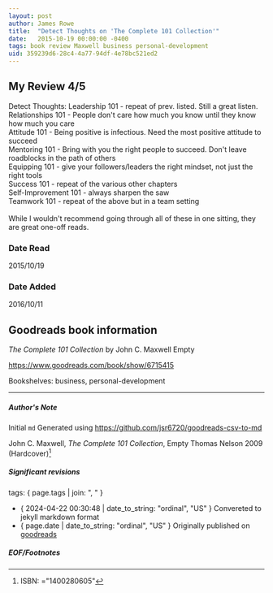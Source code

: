 ```yaml
---
layout: post
author: James Rowe
title:  "Detect Thoughts on 'The Complete 101 Collection'"
date:   2015-10-19 00:00:00 -0400
tags: book review Maxwell business personal-development
uid: 359239d6-28c4-4a77-94df-4e78bc521ed2
---
```


<!-- highly dependent on how you personally use jekyll templates, and how you want this to show up -->

## My Review 4/5

Detect Thoughts: Leadership 101 - repeat of prev. listed. Still a great listen.<br/>Relationships 101 - People don't care how much you know until they know how much you care<br/>Attitude 101 - Being positive is infectious. Need the most positive attitude to succeed<br/>Mentoring 101 - Bring with you the right people to succeed. Don't leave roadblocks in the path of others<br/>Equipping 101 - give your followers/leaders the right mindset, not just the right tools<br/>Success 101 - repeat of the various other chapters<br/>Self-Improvement 101 - always sharpen the saw<br/>Teamwork 101 - repeat of the above but in a team setting<br/><br/>While I wouldn't recommend going through all of these in one sitting, they are great one-off reads.

### Date Read
2015/10/19

### Date Added
2016/10/11

## Goodreads book information

*The Complete 101 Collection* by John C. Maxwell
Empty

https://www.goodreads.com/book/show/6715415

Bookshelves: business, personal-development

---

##### Author's Note

Initial `md` Generated using https://github.com/jsr6720/goodreads-csv-to-md

John C. Maxwell, *The Complete 101 Collection*, Empty Thomas Nelson 2009 (Hardcover)[^1]

##### Significant revisions

tags: { page.tags | join: ", " } <!-- todo move this somewhere -->

- { 2024-04-22 00:30:48 | date_to_string: "ordinal", "US" } Convereted to jekyll markdown format 
- { page.date | date_to_string: "ordinal", "US" } Originally published on [goodreads](https://www.goodreads.com)

##### EOF/Footnotes

[^1]: ISBN: ="1400280605"